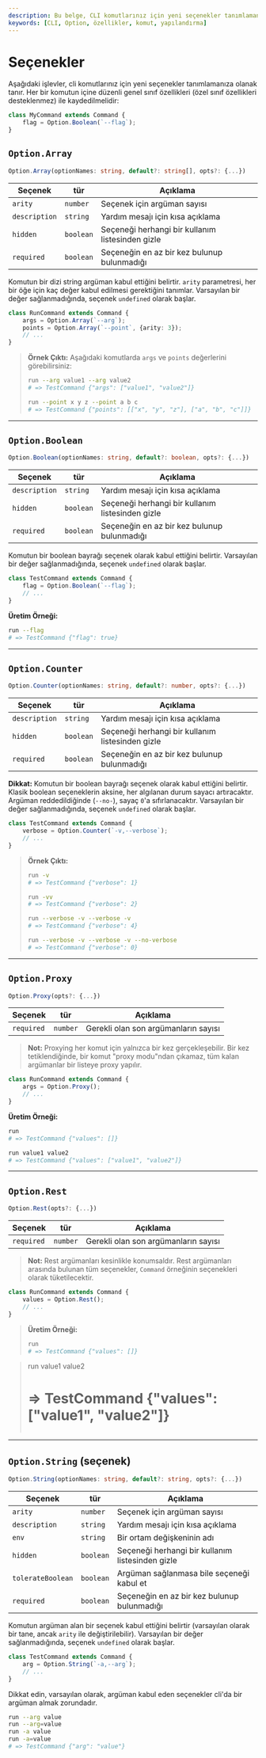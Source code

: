 ```yaml
---
description: Bu belge, CLI komutlarınız için yeni seçenekler tanımlamanızı sağlayan farklı `Option` özelliklerini açıklar. Her bir özelliğin nasıl kullanılacağını ve anlamı hakkında bilgi verir.
keywords: [CLI, Option, özellikler, komut, yapılandırma]
---
```


# Seçenekler

Aşağıdaki işlevler, cli komutlarınız için yeni seçenekler tanımlamanıza olanak tanır. Her bir komutun içine düzenli genel sınıf özellikleri (özel sınıf özellikleri desteklenmez) ile kaydedilmelidir:

```ts
class MyCommand extends Command {
    flag = Option.Boolean(`--flag`);
}
```

## `Option.Array`

```ts
Option.Array(optionNames: string, default?: string[], opts?: {...})
```

| Seçenek | tür | Açıklama |
| --- | --- | --- |
| `arity` | `number` | Seçenek için argüman sayısı |
| `description` | `string`| Yardım mesajı için kısa açıklama |
| `hidden` | `boolean` | Seçeneği herhangi bir kullanım listesinden gizle |
| `required` | `boolean` | Seçeneğin en az bir kez bulunup bulunmadığı |

Komutun bir dizi string argüman kabul ettiğini belirtir. `arity` parametresi, her bir öğe için kaç değer kabul edilmesi gerektiğini tanımlar. Varsayılan bir değer sağlanmadığında, seçenek `undefined` olarak başlar.

```ts
class RunCommand extends Command {
    args = Option.Array(`--arg`);
    points = Option.Array(`--point`, {arity: 3});
    // ...
}
```

> **Örnek Çıktı:** Aşağıdaki komutlarda `args` ve `points` değerlerini görebilirsiniz:
>
> ```bash
> run --arg value1 --arg value2
> # => TestCommand {"args": ["value1", "value2"]}
>
> run --point x y z --point a b c
> # => TestCommand {"points": [["x", "y", "z"], ["a", "b", "c"]]}
> ```

---

## `Option.Boolean`

```ts
Option.Boolean(optionNames: string, default?: boolean, opts?: {...})
```

| Seçenek | tür | Açıklama |
| --- | --- | --- |
| `description` | `string`| Yardım mesajı için kısa açıklama |
| `hidden` | `boolean` | Seçeneği herhangi bir kullanım listesinden gizle |
| `required` | `boolean` | Seçeneğin en az bir kez bulunup bulunmadığı |

Komutun bir boolean bayrağı seçenek olarak kabul ettiğini belirtir. Varsayılan bir değer sağlanmadığında, seçenek `undefined` olarak başlar.

```ts
class TestCommand extends Command {
    flag = Option.Boolean(`--flag`);
    // ...
}
```

**Üretim Örneği:**

```bash
run --flag
# => TestCommand {"flag": true}
```

---

## `Option.Counter`

```ts
Option.Counter(optionNames: string, default?: number, opts?: {...})
```

| Seçenek | tür | Açıklama |
| --- | --- | --- |
| `description` | `string`| Yardım mesajı için kısa açıklama |
| `hidden` | `boolean` | Seçeneği herhangi bir kullanım listesinden gizle |
| `required` | `boolean` | Seçeneğin en az bir kez bulunup bulunmadığı |

**Dikkat:** Komutun bir boolean bayrağı seçenek olarak kabul ettiğini belirtir. Klasik boolean seçeneklerin aksine, her algılanan durum sayacı artıracaktır. Argüman reddedildiğinde (`--no-`), sayaç `0`'a sıfırlanacaktır. Varsayılan bir değer sağlanmadığında, seçenek `undefined` olarak başlar.

```ts
class TestCommand extends Command {
    verbose = Option.Counter(`-v,--verbose`);
    // ...
}
```

> **Örnek Çıktı:**
>
> ```bash
> run -v
> # => TestCommand {"verbose": 1}
>
> run -vv
> # => TestCommand {"verbose": 2}
>
> run --verbose -v --verbose -v
> # => TestCommand {"verbose": 4}
>
> run --verbose -v --verbose -v --no-verbose
> # => TestCommand {"verbose": 0}
> ```

---

## `Option.Proxy`

```ts
Option.Proxy(opts?: {...})
```

| Seçenek | tür | Açıklama |
| --- | --- | --- |
| `required` | `number` | Gerekli olan son argümanların sayısı |

> **Not:** Proxying her komut için yalnızca bir kez gerçekleşebilir. Bir kez tetiklendiğinde, bir komut "proxy modu"ndan çıkamaz, tüm kalan argümanlar bir listeye proxy yapılır.

```ts
class RunCommand extends Command {
    args = Option.Proxy();
    // ...
}
```

**Üretim Örneği:**

```bash
run
# => TestCommand {"values": []}

run value1 value2
# => TestCommand {"values": ["value1", "value2"]}
```

---

## `Option.Rest`

```ts
Option.Rest(opts?: {...})
```

| Seçenek | tür | Açıklama |
| --- | --- | --- |
| `required` | `number` | Gerekli olan son argümanların sayısı |

> **Not:** Rest argümanları kesinlikle konumsaldır. Rest argümanları arasında bulunan tüm seçenekler, `Command` örneğinin seçenekleri olarak tüketilecektir.

```ts
class RunCommand extends Command {
    values = Option.Rest();
    // ...
}
```

> **Üretim Örneği:**
>
> ```bash
> run
> # => TestCommand {"values": []}

> run value1 value2
> # => TestCommand {"values": ["value1", "value2"]}
> ```

---

## `Option.String` (seçenek)

```ts
Option.String(optionNames: string, default?: string, opts?: {...})
```

| Seçenek | tür | Açıklama |
| --- | --- | --- |
| `arity` | `number` | Seçenek için argüman sayısı |
| `description` | `string`| Yardım mesajı için kısa açıklama |
| `env` | `string` | Bir ortam değişkeninin adı |
| `hidden` | `boolean` | Seçeneği herhangi bir kullanım listesinden gizle |
| `tolerateBoolean` | `boolean` | Argüman sağlanmasa bile seçeneği kabul et |
| `required` | `boolean` | Seçeneğin en az bir kez bulunup bulunmadığı |

Komutun argüman alan bir seçenek kabul ettiğini belirtir (varsayılan olarak bir tane, ancak `arity` ile değiştirilebilir). Varsayılan bir değer sağlanmadığında, seçenek `undefined` olarak başlar.

```ts
class TestCommand extends Command {
    arg = Option.String(`-a,--arg`);
    // ...
}
```

Dikkat edin, varsayılan olarak, argüman kabul eden seçenekler cli'da bir argüman almak zorundadır.

```bash
run --arg value
run --arg=value
run -a value
run -a=value
# => TestCommand {"arg": "value"}
```